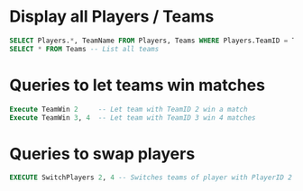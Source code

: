 # Display all Players / Teams

```sql
SELECT Players.*, TeamName FROM Players, Teams WHERE Players.TeamID = Teams.TeamID -- List all players with their team name
SELECT * FROM Teams -- List all teams
```

# Queries to let teams win matches

```sql
Execute TeamWin 2     -- Let team with TeamID 2 win a match
Execute TeamWin 3, 4  -- Let team with TeamID 3 win 4 matches
```

# Queries to swap players

```sql
EXECUTE SwitchPlayers 2, 4 -- Switches teams of player with PlayerID 2 and player with PlayerID 4
```

